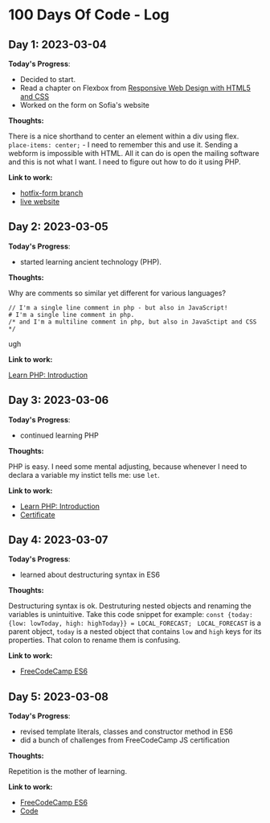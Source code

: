 # 100 Days Of Code - Log

## Day 1: 2023-03-04

**Today's Progress**: 

* Decided to start. 
* Read a chapter on Flexbox from [Responsive Web Design with HTML5 and CSS](https://www.packtpub.com/product/responsive-web-design-with-html5-and-css-fourth-edition/9781803242712)
* Worked on the form on Sofia's website

**Thoughts:** 

There is a nice shorthand to center an element within a div using flex.
``` place-items: center; ``` - I need to remember this and use it.
Sending a webform is impossible with HTML. All it can do is open the mailing software and this is not what I want. I need to figure out how to do it using PHP.

**Link to work:** 
- [hotfix-form branch](https://github.com/WitchDevelops/Artgallery-Sofiadali/tree/hotfix-form)
- [live website](https://sofiabanchenko.com)

## Day 2: 2023-03-05

**Today's Progress**:

* started learning ancient technology (PHP).

**Thoughts:**

Why are comments so similar yet different for various languages?
``` <?php
// I'm a single line comment in php - but also in JavaScript!
# I'm a single line comment in php.
/* and I'm a multiline comment in php, but also in JavaSctipt and CSS */
```
ugh

**Link to work:**

[Learn PHP: Introduction](https://www.codecademy.com/profiles/the_witch)

## Day 3: 2023-03-06

**Today's Progress**:

* continued learning PHP

**Thoughts:**

PHP is easy. I need some mental adjusting, because whenever I need to declara a variable my instict tells me: use ```let```.

**Link to work:**

* [Learn PHP: Introduction](https://www.codecademy.com/profiles/the_witch)
* [Certificate](https://www.codecademy.com/profiles/the_witch/certificates/167925f179f648e8abbaedbdf5b43091)

## Day 4: 2023-03-07

**Today's Progress**:

* learned about destructuring syntax in ES6

**Thoughts:**

Destructuring syntax is ok. Destruturing nested objects and renaming the variables is unintuitive. Take this code snippet for example:
```const {today: {low: lowToday, high: highToday}} = LOCAL_FORECAST; ```
```LOCAL_FORECAST``` is a parent object, ```today``` is a nested object that contains ```low``` and ```high``` keys for its properties. That colon to rename them is confusing.

**Link to work:**

* [FreeCodeCamp ES6](https://github.com/WitchDevelops/JavaScript-Algorithms-and-Data-Structures-FCC)


## Day 5: 2023-03-08

**Today's Progress**:

* revised template literals, classes and constructor method in ES6
* did a bunch of challenges from FreeCodeCamp JS certification

**Thoughts:**

Repetition is the mother of learning.

**Link to work:**

* [FreeCodeCamp ES6](https://github.com/WitchDevelops/JavaScript-Algorithms-and-Data-Structures-FCC)
* [Code](https://github.com/WitchDevelops/JavaScript-Algorithms-and-Data-Structures-FCC/commit/a45b082959a417e7972151ed1870c24d920c0ef6)
